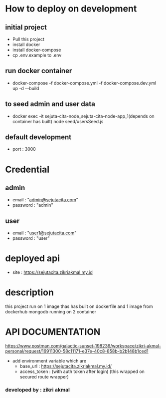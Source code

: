 
# How to deploy on development

## initial project
- Pull this project
- install docker
- install docker-compose
- cp .env.example to .env
## run docker container
- docker-compose -f docker-compose.yml -f docker-compose.dev.yml up -d --build 
## to seed admin and user data
- docker exec -it sejuta-cita-node_sejuta-cita-node-app_1(depends on container has built) node seed/usersSeed.js
## default development
- port : 3000

# Credential
## admin
- email : "admin@sejutacita.com"
- password : "admin"
## user
- email : "user1@sejutacita.com"
- password : "user"

# deployed api
- site : https://sejutacita.zikriakmal.my.id

# description
this project run on 1 image thas has built on dockerfile and  1 image from dockerhub mongodb running on 2 container 

# API DOCUMENTATION
https://www.postman.com/galactic-sunset-198236/workspace/zikri-akmal-personal/request/16911300-58c11171-e37e-40c8-858b-b2b148b1ced1
- add environment variable which are 
    - base_url : https://sejutacita.zikriakmal.my.id/
    - access_token : (with auth token after login) (this wrapped on secured route wrapper)

### developed by : zikri akmal
